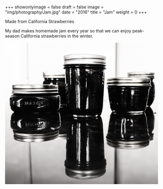 +++
showonlyimage = false
draft = false
image = "img/photography/Jam.jpg"
date = "2016"
title = "Jam"
weight = 0
+++

Made from California Strawberries

<!--more-->

My dad makes homemade jam every year so that we can enjoy peak-season California strawberries in the winter.

![figure1][1]

[1]: /img/photography/Jam.jpg
